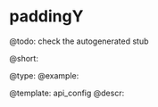 paddingY
=============

@todo:
	check the autogenerated stub


@short:
	

@type: 
@example:


@template:	api_config
@descr:


